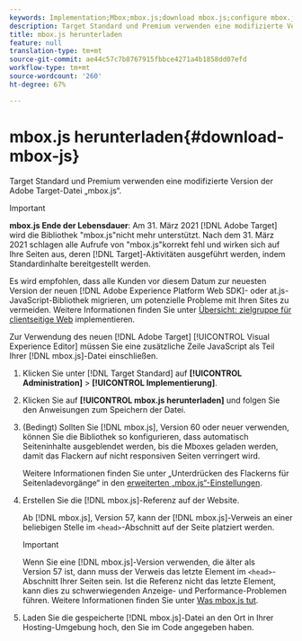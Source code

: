 ```yaml
---
keywords: Implementation;Mbox;mbox.js;download mbox.js;configure mbox.js
description: Target Standard und Premium verwenden eine modifizierte Version der Adobe Target-Datei „mbox.js“.
title: mbox.js herunterladen
feature: null
translation-type: tm+mt
source-git-commit: ae44c57c7b8767915fbbce4271a4b1858dd07efd
workflow-type: tm+mt
source-wordcount: '260'
ht-degree: 67%

---
```



# mbox.js herunterladen{#download-mbox-js}

Target Standard und Premium verwenden eine modifizierte Version der Adobe Target-Datei „mbox.js“.

>[!IMPORTANT]
>
>**mbox.js Ende der Lebensdauer**: Am 31. März 2021  [!DNL Adobe Target] wird die Bibliothek &quot;mbox.js&quot;nicht mehr unterstützt. Nach dem 31. März 2021 schlagen alle Aufrufe von &quot;mbox.js&quot;korrekt fehl und wirken sich auf Ihre Seiten aus, deren [!DNL Target]-Aktivitäten ausgeführt werden, indem Standardinhalte bereitgestellt werden.
>
>Es wird empfohlen, dass alle Kunden vor diesem Datum zur neuesten Version der neuen [!DNL Adobe Experience Platform Web SDK]- oder at.js-JavaScript-Bibliothek migrieren, um potenzielle Probleme mit Ihren Sites zu vermeiden. Weitere Informationen finden Sie unter [Übersicht: zielgruppe für clientseitige Web](/help/c-implementing-target/c-implementing-target-for-client-side-web/implement-target-for-client-side-web.md) implementieren.

Zur Verwendung des neuen [!DNL Adobe Target] [!UICONTROL  Visual Experience Editor] müssen Sie eine zusätzliche Zeile JavaScript als Teil Ihrer [!DNL mbox.js]-Datei einschließen.

1. Klicken Sie unter [!DNL Target Standard] auf **[!UICONTROL Administration]** > **[!UICONTROL Implementierung]**.
1. Klicken Sie auf **[!UICONTROL mbox.js herunterladen]** und folgen Sie den Anweisungen zum Speichern der Datei.
1. (Bedingt) Sollten Sie [!DNL mbox.js], Version 60 oder neuer verwenden, können Sie die Bibliothek so konfigurieren, dass automatisch Seiteninhalte ausgeblendet werden, bis die Mboxes geladen werden, damit das Flackern auf nicht responsiven Seiten verringert wird.

   Weitere Informationen finden Sie unter „Unterdrücken des Flackerns für Seitenladevorgänge“ in den [erweiterten „mbox.js“-Einstellungen](/help/c-implementing-target/c-implementing-target-for-client-side-web/t-mbox-download/advanced-mboxjs-settings.md#reference_A9C8DAC6DF7743EDBCF1D71F8F20843C).

1. Erstellen Sie die [!DNL mbox.js]-Referenz auf der Website.

   Ab [!DNL mbox.js], Version 57, kann der [!DNL mbox.js]-Verweis an einer beliebigen Stelle im `<head>`-Abschnitt auf der Seite platziert werden.

   >[!IMPORTANT]
   >
   >Wenn Sie eine [!DNL mbox.js]-Version verwenden, die älter als Version 57 ist, dann muss der Verweis das letzte Element im `<head>`-Abschnitt Ihrer Seiten sein. Ist die Referenz nicht das letzte Element, kann dies zu schwerwiegenden Anzeige- und Performance-Problemen führen. Weitere Informationen finden Sie unter [Was mbox.js tut](/help/c-implementing-target/c-implementing-target-for-client-side-web/t-mbox-download/mbox-technical.md).

1. Laden Sie die gespeicherte [!DNL mbox.js]-Datei an den Ort in Ihrer Hosting-Umgebung hoch, den Sie im Code angegeben haben.
